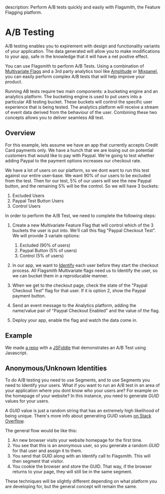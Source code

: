 description: Perform A/B tests quickly and easily with Flagsmith, the Feature Flagging platform.

# A/B Testing

A/B testing enables you to expirement with design and functionality variants of your application. The data generated will allow you to make modifications to your app, safe in the knowledge that it will have a net postive effect.

You can use Flagsmith to perform A/B Tests. Using a combination of [Multivariate Flags](/managing-features/) and a 3rd party analytics tool like [Amplitude](https://amplitude.com/) or [Mixpanel](https://mixpanel.com/), you can easily perform complex A/B tests that will help improve your product.

Running AB tests require two main components: a bucketing engine and an analytics platform. The bucketing engine is used to put users into a particular AB testing bucket. These buckets will control the specific user experience that is being tested. The analytics platform will receive a stream of event data derived from the behaviour of the user. Combining these two concepts allows you to deliver seamless AB test.

## Overview

For this example, lets assume we have an app that currently accepts Credit Card payments only. We have a hunch that we are losing out on potential customers that would like to pay with Paypal. We're going to test whether adding Paypal to the payment options increases our checkout rate.

We have a lot of users on our platform, so we dont want to run this test against our entire user-base. We want 90% of our users to be excluded from the test. Then for our test, 5% of our users will see the new Paypal button, and the remaining 5% will be the control. So we will have 3 buckets:

1. Excluded Users
2. Paypal Test Button Users
3. Control Users

In order to perform the A/B Test, we need to complete the following steps:

1. Create a new Multivariate Feature Flag that will control which of the 3 buckets the user is put into. We'll call this flag "Paypal Checkout Test". We will provide 3 variate options:
  
    1. Excluded (90% of users)
    2. Paypal Button (5% of users)
    3. Control (5% of users)

2. In our app, we want to [Identify](/managing-identities/) each user before they start the checkout process. All Flagsmith Multivariate flags need us to Identify the user, so we can bucket them in a reproducable manner.
3. When we get to the checkout page, check the state of the "Paypal Checkout Test" flag for that user. If it is option 2, show the Paypal payment button.
4. Send an event message to the Analytics platform, adding the name/value pair of "Paypal Checkout Enabled" and the value of the flag.
5. Deploy your app, enable the flag and watch the data come in.

## Example

We made [a repo](https://github.com/flagsmith/flagsmith-js-client/tree/master/examples/ab-testing) with a [JSFiddle](https://jsfiddle.net/vw0af7zq/) that demonstrates an A/B Test using Javascript.

## Anonymous/Unknown Identities

To do A/B testing you need to use Segments, and to use Segments you need to Identify your users. What if you want to run an A/B test in an area of your application where you dont know who your users are? For example on the homepage of your website? In this instance, you need to generate *GUID* values for your users.

A *GUID* value is just a random string that has an extremely high likelihood of being unique. There's more info about generating GUID values [on Stack Overflow](https://stackoverflow.com/a/2117523).

The general flow would be like this:

1. An new browser visits your website homepage for the first time.
2. You see that this is an anonymous user, so you generate a random *GUID* for that user and assign it to them.
3. You send that GUID along with an Identify call to Flagsmith. This will then segment that visitor.
4. You cookie the browser and store the GUID. That way, if the browser returns to your page, they will still be in the same segment.

These techniques will be slightly different depending on what platform you are developing for, but the general concept will remain the same.
